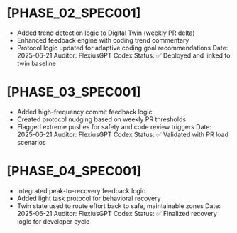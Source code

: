 # [PHASE_02_SPEC001]
- Added trend detection logic to Digital Twin (weekly PR delta)
- Enhanced feedback engine with coding trend commentary
- Protocol logic updated for adaptive coding goal recommendations
Date: 2025-06-21
Auditor: FlexiusGPT Codex
Status: ✅ Deployed and linked to twin baseline

# [PHASE_03_SPEC001]
- Added high-frequency commit feedback logic
- Created protocol nudging based on weekly PR thresholds
- Flagged extreme pushes for safety and code review triggers
Date: 2025-06-21
Auditor: FlexiusGPT Codex
Status: ✅ Validated with PR load scenarios

# [PHASE_04_SPEC001]
- Integrated peak-to-recovery feedback logic
- Added light task protocol for behavioral recovery
- Twin state used to route effort back to safe, maintainable zones
Date: 2025-06-21
Auditor: FlexiusGPT Codex
Status: ✅ Finalized recovery logic for developer cycle
